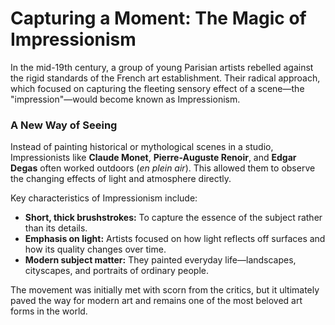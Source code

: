 # Capturing a Moment: The Magic of Impressionism

In the mid-19th century, a group of young Parisian artists rebelled against the rigid standards of the French art establishment. Their radical approach, which focused on capturing the fleeting sensory effect of a scene—the "impression"—would become known as Impressionism.

### A New Way of Seeing
Instead of painting historical or mythological scenes in a studio, Impressionists like **Claude Monet**, **Pierre-Auguste Renoir**, and **Edgar Degas** often worked outdoors (*en plein air*). This allowed them to observe the changing effects of light and atmosphere directly.

Key characteristics of Impressionism include:
- **Short, thick brushstrokes:** To capture the essence of the subject rather than its details.
- **Emphasis on light:** Artists focused on how light reflects off surfaces and how its quality changes over time.
- **Modern subject matter:** They painted everyday life—landscapes, cityscapes, and portraits of ordinary people.

The movement was initially met with scorn from the critics, but it ultimately paved the way for modern art and remains one of the most beloved art forms in the world.
